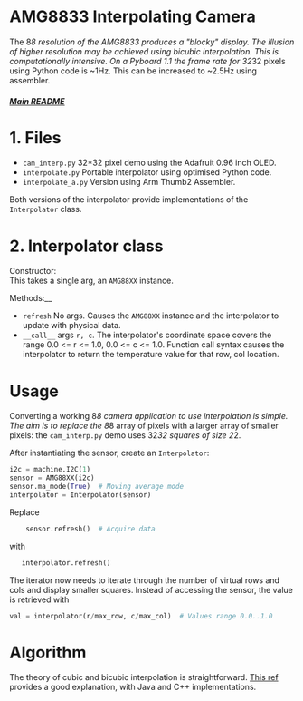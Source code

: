 # AMG8833 Interpolating Camera

The 8*8 resolution of the AMG8833 produces a "blocky" display. The illusion of
higher resolution may be achieved using bicubic interpolation. This is
computationally intensive. On a Pyboard 1.1 the frame rate for 32*32 pixels
using Python code is ~1Hz. This can be increased to ~2.5Hz using assembler.

##### [Main README](../README.md)

# 1. Files

 * `cam_interp.py` 32*32 pixel demo using the Adafruit 0.96 inch OLED.
 * `interpolate.py` Portable interpolator using optimised Python code.
 * `interpolate_a.py` Version using Arm Thumb2 Assembler.

Both versions of the interpolator provide implementations of the `Interpolator`
class.

# 2. Interpolator class

Constructor:  
This takes a single arg, an `AMG88XX` instance.

Methods:__
 * `refresh` No args. Causes the `AMG88XX` instance and the interpolator to
 update with physical data.
 * `__call__` args `r, c`. The interpolator's coordinate space covers the range
 0.0 <= r <= 1.0, 0.0 <= c <= 1.0. Function call syntax causes the interpolator
 to return the temperature value for that row, col location.

# Usage

Converting a working 8*8 camera application to use interpolation is simple. The
aim is to replace the 8*8 array of pixels with a larger array of smaller
pixels: the `cam_interp.py` demo uses 32*32 squares of size 2*2.

After instantiating the sensor, create an `Interpolator`:
```python
i2c = machine.I2C(1)
sensor = AMG88XX(i2c)
sensor.ma_mode(True)  # Moving average mode
interpolator = Interpolator(sensor)
```
Replace
```python
    sensor.refresh()  # Acquire data
```
with
```python
   interpolator.refresh()
```
The iterator now needs to iterate through the number of virtual rows and cols
and display smaller squares. Instead of accessing the sensor, the value is
retrieved with
```python
val = interpolator(r/max_row, c/max_col)  # Values range 0.0..1.0
```

# Algorithm

The theory of cubic and bicubic interpolation is straightforward.
[This ref](https://www.paulinternet.nl/?page=bicubic) provides a good
explanation, with Java and C++ implementations.
